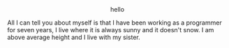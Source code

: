 <div id="header" align="center"> hello 
  </div>
  

All I can tell you about myself is that I have been working as a programmer for seven years, I live where it is always sunny and it doesn't snow. I am above average height and I live with my sister. 

